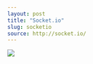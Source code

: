 ```yaml
---
layout: post
title: "Socket.io"
slug: socketio
source: http://socket.io/
---
```


<img src="/beautiful-open/screenshots/socketio.png">
